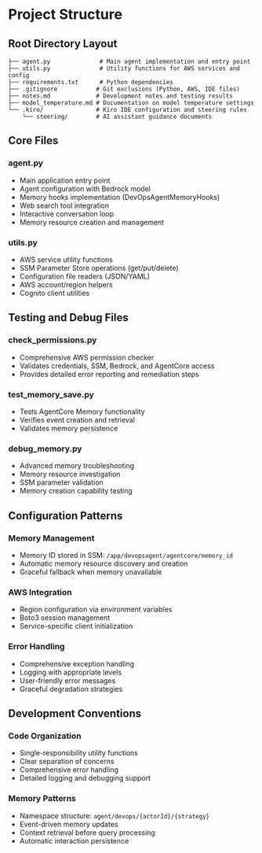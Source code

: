 # Project Structure

## Root Directory Layout
```
├── agent.py              # Main agent implementation and entry point
├── utils.py              # Utility functions for AWS services and config
├── requirements.txt      # Python dependencies
├── .gitignore           # Git exclusions (Python, AWS, IDE files)
├── notes.md             # Development notes and testing results
├── model_temperature.md # Documentation on model temperature settings
└── .kiro/               # Kiro IDE configuration and steering rules
    └── steering/        # AI assistant guidance documents
```

## Core Files

### agent.py
- Main application entry point
- Agent configuration with Bedrock model
- Memory hooks implementation (DevOpsAgentMemoryHooks)
- Web search tool integration
- Interactive conversation loop
- Memory resource creation and management

### utils.py
- AWS service utility functions
- SSM Parameter Store operations (get/put/delete)
- Configuration file readers (JSON/YAML)
- AWS account/region helpers
- Cognito client utilities

## Testing and Debug Files

### check_permissions.py
- Comprehensive AWS permission checker
- Validates credentials, SSM, Bedrock, and AgentCore access
- Provides detailed error reporting and remediation steps

### test_memory_save.py
- Tests AgentCore Memory functionality
- Verifies event creation and retrieval
- Validates memory persistence

### debug_memory.py
- Advanced memory troubleshooting
- Memory resource investigation
- SSM parameter validation
- Memory creation capability testing

## Configuration Patterns

### Memory Management
- Memory ID stored in SSM: `/app/devopsagent/agentcore/memory_id`
- Automatic memory resource discovery and creation
- Graceful fallback when memory unavailable

### AWS Integration
- Region configuration via environment variables
- Boto3 session management
- Service-specific client initialization

### Error Handling
- Comprehensive exception handling
- Logging with appropriate levels
- User-friendly error messages
- Graceful degradation strategies

## Development Conventions

### Code Organization
- Single-responsibility utility functions
- Clear separation of concerns
- Comprehensive error handling
- Detailed logging and debugging support

### Memory Patterns
- Namespace structure: `agent/devops/{actorId}/{strategy}`
- Event-driven memory updates
- Context retrieval before query processing
- Automatic interaction persistence